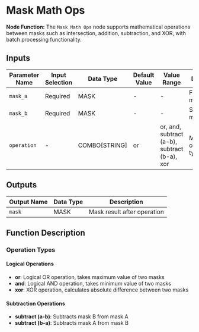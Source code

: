 # Mask Math Ops

**Node Function:** The `Mask Math Ops` node supports mathematical operations between masks such as intersection, addition, subtraction, and XOR, with batch processing functionality.

## Inputs

| Parameter Name | Input Selection | Data Type | Default Value | Value Range | Description |
| -------------- | --------------- | --------- | ------------- | ----------- | ----------- |
| `mask_a` | Required | MASK | - | - | First input mask |
| `mask_b` | Required | MASK | - | - | Second input mask |
| `operation` | - | COMBO[STRING] | or | or, and, subtract (a-b), subtract (b-a), xor | Mathematical operation type |

## Outputs

| Output Name | Data Type | Description |
|-------------|-----------|-------------|
| `mask` | MASK | Mask result after operation |

## Function Description

### Operation Types
#### Logical Operations
- **or**: Logical OR operation, takes maximum value of two masks
- **and**: Logical AND operation, takes minimum value of two masks
- **xor**: XOR operation, calculates absolute difference between two masks

#### Subtraction Operations
- **subtract (a-b)**: Subtracts mask B from mask A
- **subtract (b-a)**: Subtracts mask A from mask B